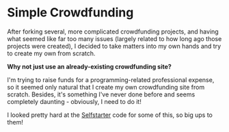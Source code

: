 Simple Crowdfunding
===================

After forking several, more complicated crowdfunding projects, and having what seemed like far too many issues (largely related to how long ago those projects were created), I decided to take matters into my own hands and try to create my own from scratch.

**Why not just use an already-existing crowdfunding site?**

I'm trying to raise funds for a programming-related professional expense, so it seemed only natural that I create my own crowdfunding site from scratch. Besides, it's something I've never done before and seems completely daunting - obviously, I need to do it!

I looked pretty hard at the [Selfstarter](https://github.com/lockitron/selfstarter) code for some of this, so big ups to them!